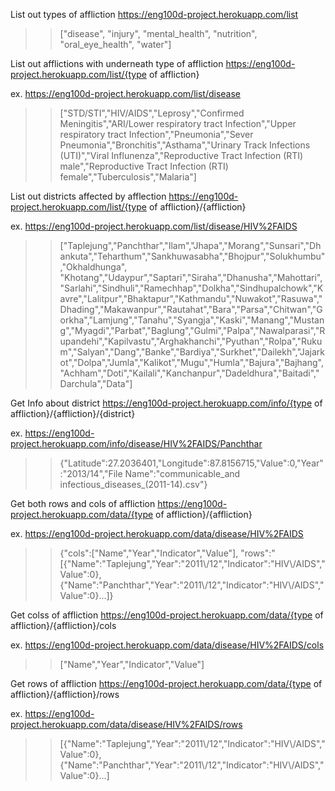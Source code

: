 List out types of affliction
https://eng100d-project.herokuapp.com/list
  >>["disease", "injury", "mental_health", "nutrition", "oral_eye_health", "water"]

List out afflictions with underneath type of affliction
https://eng100d-project.herokuapp.com/list/{type of affliction}

  ex. https://eng100d-project.herokuapp.com/list/disease
  >>["STD/STI","HIV/AIDS","Leprosy","Confirmed Meningitis","ARI/Lower respiratory tract Infection","Upper respiratory tract Infection","Pneumonia","Sever Pneumonia","Bronchitis","Asthama","Urinary Track Infections (UTI)","Viral Influnenza","Reproductive Tract Infection (RTI) male","Reproductive Tract Infection (RTI) female","Tuberculosis","Malaria"]
  
List out districts affected by afflection
https://eng100d-project.herokuapp.com/list/{type of affliction}/{affliction}

  ex. https://eng100d-project.herokuapp.com/list/disease/HIV%2FAIDS
  >>["Taplejung","Panchthar","Ilam","Jhapa","Morang","Sunsari","Dhankuta","Teharthum","Sankhuwasabha","Bhojpur","Solukhumbu","Okhaldhunga", "Khotang","Udaypur","Saptari","Siraha","Dhanusha","Mahottari","Sarlahi","Sindhuli","Ramechhap","Dolkha","Sindhupalchowk","Kavre","Lalitpur","Bhaktapur","Kathmandu","Nuwakot","Rasuwa","Dhading","Makawanpur","Rautahat","Bara","Parsa","Chitwan","Gorkha","Lamjung","Tanahu","Syangja","Kaski","Manang","Mustang","Myagdi","Parbat","Baglung","Gulmi","Palpa","Nawalparasi","Rupandehi","Kapilvastu","Arghakhanchi","Pyuthan","Rolpa","Rukum","Salyan","Dang","Banke","Bardiya","Surkhet","Dailekh","Jajarkot","Dolpa","Jumla","Kalikot","Mugu","Humla","Bajura","Bajhang","Achham","Doti","Kailali","Kanchanpur","Dadeldhura","Baitadi","Darchula","Data"]

Get Info about district
https://eng100d-project.herokuapp.com/info/{type of affliction}/{affliction}/{district}

  ex. https://eng100d-project.herokuapp.com/info/disease/HIV%2FAIDS/Panchthar
  >> {"Latitude":27.2036401,"Longitude":87.8156715,"Value":0,"Year":"2013/14","File Name":"communicable_and infectious_diseases_(2011-14).csv"}

Get both rows and cols of affliction
https://eng100d-project.herokuapp.com/data/{type of affliction}/{affliction}

  ex. https://eng100d-project.herokuapp.com/data/disease/HIV%2FAIDS
  >>{"cols":["Name","Year","Indicator","Value"],
     "rows":"[{\"Name\":\"Taplejung\",\"Year\":\"2011\\/12\",\"Indicator\":\"HIV\\/AIDS\",\"Value\":0},{\"Name\":\"Panchthar\",\"Year\":\"2011\\/12\",\"Indicator\":\"HIV\\/AIDS\",\"Value\":0}...]}

Get colss of affliction
https://eng100d-project.herokuapp.com/data/{type of affliction}/{affliction}/cols

  ex. https://eng100d-project.herokuapp.com/data/disease/HIV%2FAIDS/cols
  >>["Name","Year","Indicator","Value"]

Get rows of affliction
https://eng100d-project.herokuapp.com/data/{type of affliction}/{affliction}/rows
  
  ex. https://eng100d-project.herokuapp.com/data/disease/HIV%2FAIDS/rows
  >> [{\"Name\":\"Taplejung\",\"Year\":\"2011\\/12\",\"Indicator\":\"HIV\\/AIDS\",\"Value\":0},{\"Name\":\"Panchthar\",\"Year\":\"2011\\/12\",\"Indicator\":\"HIV\\/AIDS\",\"Value\":0}...]

